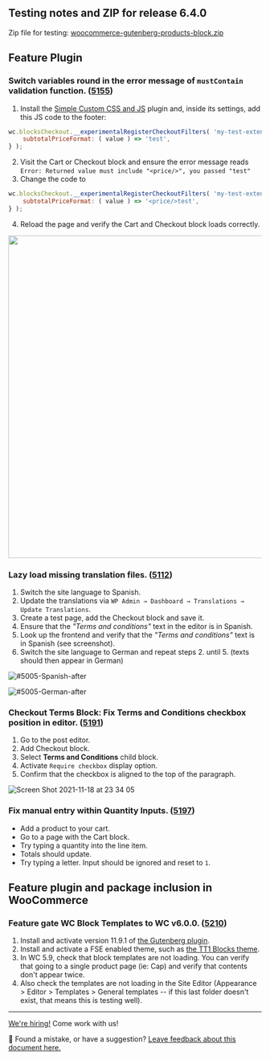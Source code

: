 ## Testing notes and ZIP for release 6.4.0

Zip file for testing: [woocommerce-gutenberg-products-block.zip](https://github.com/woocommerce/woocommerce-gutenberg-products-block/files/7581080/woocommerce-gutenberg-products-block.zip)

## Feature Plugin

### Switch variables round in the error message of `mustContain` validation function. ([5155](https://github.com/woocommerce/woocommerce-gutenberg-products-block/pull/5155))

1. Install the [Simple Custom CSS and JS](https://wordpress.org/plugins/custom-css-js/) plugin and, inside its settings, add this JS code to the footer:

```javascript
wc.blocksCheckout.__experimentalRegisterCheckoutFilters( 'my-test-extension', {
	subtotalPriceFormat: ( value ) => 'test',
} );
```

2. Visit the Cart or Checkout block and ensure the error message reads `Error: Returned value must include "<price/>", you passed "test"`
3. Change the code to

```javascript
wc.blocksCheckout.__experimentalRegisterCheckoutFilters( 'my-test-extension', {
	subtotalPriceFormat: ( value ) => '<price/>test',
} );
```

4. Reload the page and verify the Cart and Checkout block loads correctly.

<img src="https://user-images.githubusercontent.com/5656702/141991343-fd10d3c3-a04f-4486-ac2b-505f8cba3ac0.png" alt="" width="642" />

### Lazy load missing translation files. ([5112](https://github.com/woocommerce/woocommerce-gutenberg-products-block/pull/5112))

1. Switch the site language to Spanish.
2. Update the translations via `WP Admin → Dashboard → Translations → Update Translations`.
3. Create a test page, add the Checkout block and save it.
4. Ensure that the _"Terms and conditions"_ text in the editor is in Spanish.
5. Look up the frontend and verify that the _"Terms and conditions"_ text is in Spanish (see screenshot).
6. Switch the site language to German and repeat steps 2. until 5. (texts should then appear in German)

![#5005-Spanish-after](https://user-images.githubusercontent.com/3323310/140933124-619a9701-a74d-43d3-8a55-1540c4ff0de1.png)

![#5005-German-after](https://user-images.githubusercontent.com/3323310/140933183-0887538e-5c3a-4161-aef8-bd53ac8463dc.png)

### Checkout Terms Block: Fix Terms and Conditions checkbox position in editor. ([5191](https://github.com/woocommerce/woocommerce-gutenberg-products-block/pull/5191))

1. Go to the post editor.
2. Add Checkout block.
3. Select **Terms and Conditions** child block.
4. Activate `Require checkbox` display option.
5. Confirm that the checkbox is aligned to the top of the paragraph.

![Screen Shot 2021-11-18 at 23 34 05](https://user-images.githubusercontent.com/1847066/142507675-5cd34956-8bdf-41b2-9f3d-eff00928f548.png)

### Fix manual entry within Quantity Inputs. ([5197](https://github.com/woocommerce/woocommerce-gutenberg-products-block/pull/5197))

-   Add a product to your cart.
-   Go to a page with the Cart block.
-   Try typing a quantity into the line item.
-   Totals should update.
-   Try typing a letter. Input should be ignored and reset to `1`.

## Feature plugin and package inclusion in WooCommerce

### Feature gate WC Block Templates to WC v6.0.0. ([5210](https://github.com/woocommerce/woocommerce-gutenberg-products-block/pull/5210))

1. Install and activate version 11.9.1 of [the Gutenberg plugin](https://wordpress.org/plugins/gutenberg/).
2. Install and activate a FSE enabled theme, such as [the TT1 Blocks theme](https://wordpress.org/themes/tt1-blocks/).
3. In WC 5.9, check that block templates are not loading. You can verify that going to a single product page (ie: Cap) and verify that contents don't appear twice.
4. Also check the templates are not loading in the Site Editor (Appearance > Editor > Templates > General templates -- if this last folder doesn't exist, that means this is testing well).

<!-- FEEDBACK -->

---

[We're hiring!](https://woocommerce.com/careers/) Come work with us!

🐞 Found a mistake, or have a suggestion? [Leave feedback about this document here.](https://github.com/woocommerce/woocommerce-gutenberg-products-block/issues/new?assignees=&labels=type%3A+documentation&template=--doc-feedback.md&title=Feedback%20on%20./docs/testing/releases/640.md)

<!-- /FEEDBACK -->
